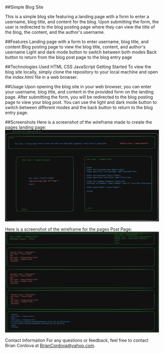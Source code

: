 ##Simple Blog Site

This is a simple blog site featuring a landing page with a form to enter a username, blog title, and content for the blog. Upon submitting the form, the user is redirected to the blog posting page where they can view the title of the blog, the content, and the author's username.

##Features
Landing page with a form to enter username, blog title, and content
Blog posting page to view the blog title, content, and author's username
Light and dark mode button to switch between both modes
Back button to return from the blog post page to the blog entry page

##Technologies Used
HTML
CSS
JavaScript
Getting Started
To view the blog site locally, simply clone the repository to your local machine and open the index.html file in a web browser.

##Usage
Upon opening the blog site in your web browser, you can enter your username, blog title, and content in the provided form on the landing page. After submitting the form, you will be redirected to the blog posting page to view your blog post. You can use the light and dark mode button to switch between different modes and the back button to return to the blog entry page.

##Screenshots
Here is a screenshot of the wireframe made to create the pages landing page:
<img src="./assets/Blog Main HTML.png" alt="blog landing page">

Here is a screenshot of the wireframe for the pages Post Page:
<img src="./assets/Blog Post HMTL.png" alt="blog post page">


Contact Information
For any questions or feedback, feel free to contact Brian Cordova at BrianCordova@yahoo.com.